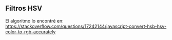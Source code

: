 ## Filtros HSV


El algoritmo lo encontré en: 
https://stackoverflow.com/questions/17242144/javascript-convert-hsb-hsv-color-to-rgb-accurately